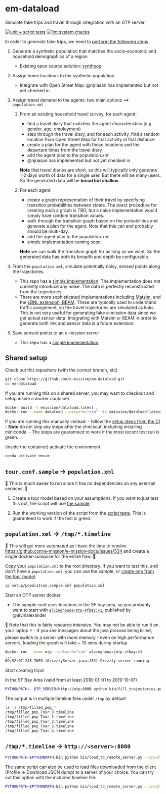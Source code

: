 # em-dataload
Simulate fake trips and travel through integration with an OTP server

[![unit + script tests](https://github.com/e-mission/em-simulation/workflows/unit%20+%20script%20tests/badge.svg)](https://github.com/e-mission/em-dataload/actions?query=workflow%3A%22unit+%2B+script+tests%22)
[![lint system checks](https://github.com/e-mission/em-simulation/workflows/lint%20system%20checks/badge.svg)](https://github.com/e-mission/em-dataload/actions?query=workflow%3A%22lint+system+checks%22)

In order to generate fake trips, we need to [perform the following steps](https://www.simunto.com/matsim/tutorials/eifer2019/slides_day2.pdf).
1. Generate a synthetic population that matches the socio-economic and
household demographics of a region
    - Existing open source solution: [synthpop](https://github.com/LBNL-UCB-STI/synthpop)
1. Assign home locations to the synthetic population
    - Integrate with Open Street Map: @njriasan has implemented but not yet checked in
1. Assign travel demand to the agents: two main options ⟹  `population.xml`
    1. From an existing household travel survey, for each agent:
        - find a travel diary that matches the agent characteristics (e.g.  gender, age, employment)
        - step through the travel diary, and for each activity, find a random location from Open Street Map for that activity at that distance
        - create a plan for the agent with those locations and the departure times from the travel diary
        - add the agent plan to the population.xml
        - @njriasan has implemented but not yet checked in

       **Note** that travel diaries are short, so this will typically only generate 1-2 days worth of data for a single user. But there will be many users. So the generated data will be **broad but shallow**.

    1. For each agent
        - create a graph representation of their travel by specifying transition probabilities between states. The exact procedure for creating such a graph is TBD, but a naive implementation would simply have random transition values.
        - walk through the transition graph based on the probabilities and generate a plan for the agent. Note that this can and probably should be multi-day.
        - add the agent plan to the population.xml
        - simple implementation coming soon

       **Note** we can walk the transition graph for as long as we want. So the generated data has both its breadth and depth be configurable.

1. From the `population.xml`, simulate potentially noisy, sensed points along
    the trajectories.
    - This repo has a [simple implementation](#populationxml--tmptimeline). The implementation does not currently introduce any noise. The data is perfectly reconstructed from the trajectories.
    - There are more sophisticated implementations including [Matsim](https://www.matsim.org/), and the [LBNL extension, BEAM](http://beam.lbl.gov/). These are typically used to understand traffic assignment, so the travel trajectories are simulated as links. This is not very useful for generating fake e-mission data since we get actual sensor data. Integrating with Matsim or BEAM in order to generate both link and sensor data is a future extension.
1. Save sensed points to an e-mission server
    - This repo has a [simple implementation](#tmptimeline--httpserver8080)

## Shared setup ##

Check out this repository (with the correct branch, etc)

```bash
git clone https://github.com/e-mission/em-dataload.git
cd em-dataload
```

If you are running this on a shared server, you may want to checkout and setup
inside a docker container.

```bash
docker build -t emission/dataload:latest .
docker run --name dataload --network="sim" -it emission/dataload:latest /bin/bash
```

If you are running this manually instead:
    - follow the [setup steps from the CI](.github/workflows/unit-test-checks.yml)
    - **Note** do not skip any steps after the checkout, including installing miniconda.
    - The steps are guaranteed to work if the most recent test run is green.

(inside the container) activate the environment

```bash
conda activate emsim
```

## `tour.conf.sample` → `population.xml` ##

🎉 This is much easier to run since it has no dependencies on any external services. 🎉

1. Create a tour model based on your assumptions. If you want to just test this out, the script will use [the sample](conf/tour.conf.sample).

2. Run the working version of the script from the [script tests](test/scripts/TestGenerateSynTrips.py). This is guaranteed to work if the test is green.

## `population.xml` → `/tmp/*.timeline`

🚧 This will get more automated as I have the time to resolve
https://github.com/e-mission/e-mission-docs/issues/534 and create a single
docker-compose for the entire flow. 🚧

Copy your `population.xml` to the root directory. If you want to test this, and don't have a `population.xml`, you can use the sample, or [create one from the tour model](#tourconfsample--populationxml).

```bash
cp setup/population.sample.xml population.xml
```

Start an OTP server docker
  - The sample conf uses locations in the SF bay area, so you probably want to start with [`alvinghouas/otp-sfbay:v1`](https://hub.docker.com/r/alvinghouas/otp-sfbay), published by @alvinalexander

🚨 Note that this is fairly resource intensive. You may not be able to run
it on your laptop.⚡
    - if you see messages about the java process being killed, please switch to a server with more memory
    - even on high performance servers, loading the graph will take ~ 10 mins during startup

```bash
docker run --name otp --network="sim" alvinghouas/otp-sfbay:v1
...
09:52:07.245 INFO (GrizzlyServer.java:153) Grizzly server running.
```

Start creating trips!

In the SF Bay Area (valid from at least 2018-01-01 to 2019-10-07)
```bash
PYTHONPATH=. OTP_SERVER=http://otp:8080 python bin/fill_trajectories.py 2018-05-04
```

The output is in multiple timeline files under `/tmp` by default

```bash
ls -1 /tmp/filled_pop_*
/tmp/filled_pop_Tour_0.timeline
/tmp/filled_pop_Tour_1.timeline
/tmp/filled_pop_Tour_2.timeline
/tmp/filled_pop_Tour_3.timeline
/tmp/filled_pop_Tour_4.timeline
```

## `/tmp/*.timeline` → `http://<server>:8080`

```bash
PYTHONPATH=$PYTHONPATH:bin python bin/load_to_remote_server.py --input_prefix /tmp/filled_pop_ http://server:8080
```

The same script can also be used to load files downloaded from the client (Profile -> Download JSON dump) to a server of your choice. You can try out this option with the included timeline file.

```bash
PYTHONPATH=$PYTHONPATH:bin python bin/load_to_remote_server.py --input_file setup/shankari_2015-07-22.timeline http://server:8080
```
